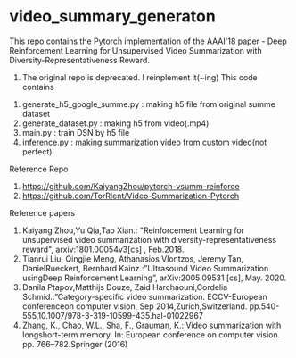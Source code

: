 # video_summary_generaton
This repo contains the Pytorch implementation of the AAAI'18 paper - Deep Reinforcement Learning for Unsupervised Video
Summarization with Diversity-Representativeness Reward.


1. The original repo is deprecated. I reinplement it(~ing)
This code contains 
1) generate_h5_google_summe.py : making h5 file from original summe dataset
2) generate_dataset.py :  making h5 from video(.mp4)
3) main.py : train DSN by h5 file
4) inference.py : making summarization video from custom video(not perfect)

Reference Repo

1) https://github.com/KaiyangZhou/pytorch-vsumm-reinforce
2) https://github.com/TorRient/Video-Summarization-Pytorch

Reference papers

1) Kaiyang Zhou,Yu Qia,Tao Xian.: "Reinforcement Learning for unsupervised video summarization with diversity-representativeness reward", arxiv:1801.00054v3[cs] , Feb.2018.
2) Tianrui Liu, Qingjie Meng, Athanasios Vlontzos, Jeremy Tan, DanielRueckert, Bernhard Kainz.:”Ultrasound Video Summarization usingDeep Reinforcement Learning”, arXiv:2005.09531 [cs], May. 2020.
3)  Danila Ptapov,Matthijs Douze, Zaid Harchaouni,Cordelia Schmid.:”Category-specific video summarization. ECCV-European conferenceon computer vision, Sep 2014,Zurich,Switzerland. pp.540-555,10.1007/978-3-319-10599-435.hal-01022967
5) Zhang,  K.,  Chao,  W.L.,  Sha,  F.,  Grauman,  K.:  Video  summarization  with  longshort-term  memory.  In:  European  conference  on  computer  vision.  pp.  766–782.Springer (2016)


